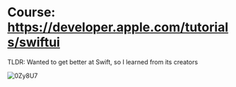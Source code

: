 # Course: https://developer.apple.com/tutorials/swiftui

TLDR: Wanted to get better at Swift, so I learned from its creators

![0Zy8U7](https://github.com/user-attachments/assets/5bf3cb9c-06e7-44dd-bfb2-eb98239348d3)
